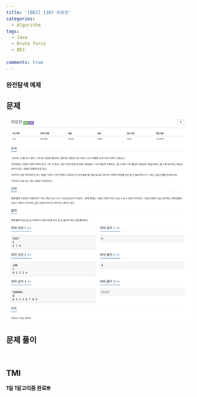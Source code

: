 ```yaml
---
title: '[BOJ] 1107 리모컨'
categories:
  - Algorithm
tags:
  - Java
  - Brute force
  - BOJ

comments: true 
---
```

### 완전탐색 예제

## 문제
 <a href="/assets/images/BOJ1107.png"><img src="/assets/images/BOJ1107.png"></a>
 <br/>

## 문제 풀이
<script src="https://gist.github.com/kyeahen/47af0a52761e5e38b65292c44fe91e22.js"></script>
<br/>

## TMI

**1일 1알고리즘 완료🤓**


